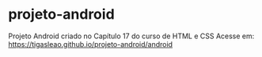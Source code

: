 # projeto-android
 Projeto Android criado no Capítulo 17 do curso de HTML e CSS
 Acesse em: https://tigasleao.github.io/projeto-android/android
